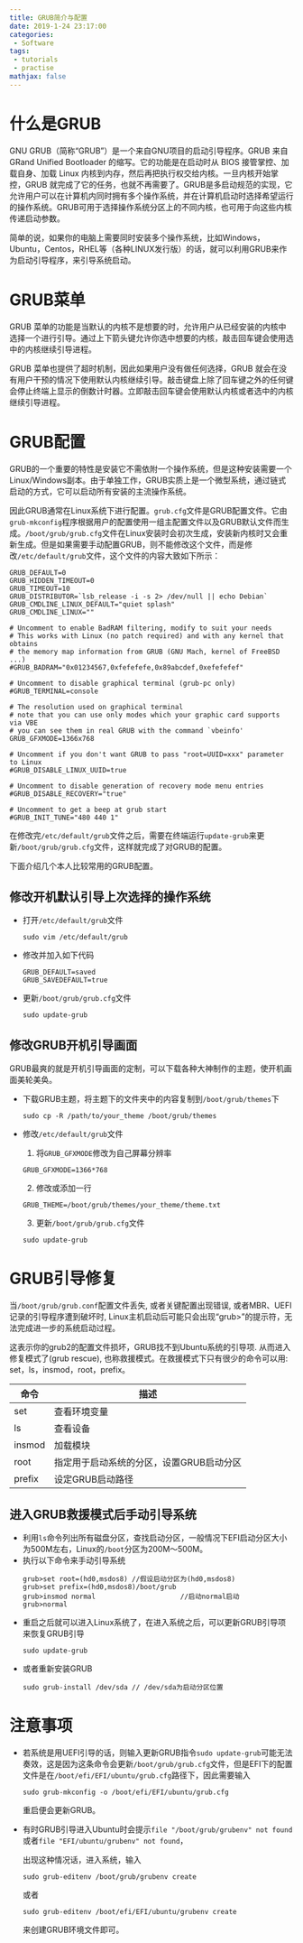 ```yaml
---
title: GRUB简介与配置
date: 2019-1-24 23:17:00
categories:
 - Software
tags: 
 - tutorials
 - practise
mathjax: false
---
```


# 什么是GRUB

GNU GRUB（简称“GRUB”）是一个来自GNU项目的启动引导程序。GRUB 来自 GRand Unified Bootloader 的缩写。它的功能是在启动时从 BIOS 接管掌控、加载自身、加载 Linux 内核到内存，然后再把执行权交给内核。一旦内核开始掌控，GRUB 就完成了它的任务，也就不再需要了。GRUB是多启动规范的实现，它允许用户可以在计算机内同时拥有多个操作系统，并在计算机启动时选择希望运行的操作系统。GRUB可用于选择操作系统分区上的不同内核，也可用于向这些内核传递启动参数。

简单的说，如果你的电脑上需要同时安装多个操作系统，比如Windows，Ubuntu，Centos，RHEL等（各种LINUX发行版）的话，就可以利用GRUB来作为启动引导程序，来引导系统启动。

# GRUB菜单

GRUB 菜单的功能是当默认的内核不是想要的时，允许用户从已经安装的内核中选择一个进行引导。通过上下箭头键允许你选中想要的内核，敲击回车键会使用选中的内核继续引导进程。

GRUB 菜单也提供了超时机制，因此如果用户没有做任何选择，GRUB 就会在没有用户干预的情况下使用默认内核继续引导。敲击键盘上除了回车键之外的任何键会停止终端上显示的倒数计时器。立即敲击回车键会使用默认内核或者选中的内核继续引导进程。

# GRUB配置

GRUB的一个重要的特性是安装它不需依附一个操作系统，但是这种安装需要一个Linux/Windows副本。由于单独工作，GRUB实质上是一个微型系统，通过链式启动的方式，它可以启动所有安装的主流操作系统。

因此GRUB通常在Linux系统下进行配置。`grub.cfg`文件是GRUB配置文件。它由`grub-mkconfig`程序根据用户的配置使用一组主配置文件以及GRUB默认文件而生成。`/boot/grub/grub.cfg`文件在Linux安装时会初次生成，安装新内核时又会重新生成。但是如果需要手动配置GRUB，则不能修改这个文件，而是修改`/etc/default/grub`文件，这个文件的内容大致如下所示：

```
GRUB_DEFAULT=0
GRUB_HIDDEN_TIMEOUT=0
GRUB_TIMEOUT=10
GRUB_DISTRIBUTOR=`lsb_release -i -s 2> /dev/null || echo Debian`
GRUB_CMDLINE_LINUX_DEFAULT="quiet splash"
GRUB_CMDLINE_LINUX=""

# Uncomment to enable BadRAM filtering, modify to suit your needs
# This works with Linux (no patch required) and with any kernel that obtains
# the memory map information from GRUB (GNU Mach, kernel of FreeBSD ...)
#GRUB_BADRAM="0x01234567,0xfefefefe,0x89abcdef,0xefefefef"

# Uncomment to disable graphical terminal (grub-pc only)
#GRUB_TERMINAL=console

# The resolution used on graphical terminal
# note that you can use only modes which your graphic card supports via VBE
# you can see them in real GRUB with the command `vbeinfo'
GRUB_GFXMODE=1366x768

# Uncomment if you don't want GRUB to pass "root=UUID=xxx" parameter to Linux
#GRUB_DISABLE_LINUX_UUID=true

# Uncomment to disable generation of recovery mode menu entries
#GRUB_DISABLE_RECOVERY="true"

# Uncomment to get a beep at grub start
#GRUB_INIT_TUNE="480 440 1"
```

在修改完`/etc/default/grub`文件之后，需要在终端运行`update-grub`来更新`/boot/grub/grub.cfg`文件，这样就完成了对GRUB的配置。

下面介绍几个本人比较常用的GRUB配置。

## 修改开机默认引导上次选择的操作系统

- 打开`/etc/default/grub`文件
    ```
    sudo vim /etc/default/grub
    ```

- 修改并加入如下代码
    ```
    GRUB_DEFAULT=saved
    GRUB_SAVEDEFAULT=true
    ```

- 更新`/boot/grub/grub.cfg`文件
    ```
    sudo update-grub
    ```

## 修改GRUB开机引导画面
GRUB最爽的就是开机引导画面的定制，可以下载各种大神制作的主题，使开机画面美轮美奂。

- 下载GRUB主题，将主题下的文件夹中的内容复制到`/boot/grub/themes`下
    ```
    sudo cp -R /path/to/your_theme /boot/grub/themes
    ```

- 修改`/etc/default/grub`文件
  
    1. 将`GRUB_GFXMODE`修改为自己屏幕分辨率
    ```
    GRUB_GFXMODE=1366*768
    ```
    2. 修改或添加一行
    ```
    GRUB_THEME=/boot/grub/themes/your_theme/theme.txt
    ```
    3. 更新`/boot/grub/grub.cfg`文件
    ```
    sudo update-grub
    ```

# GRUB引导修复

当`/boot/grub/grub.conf`配置文件丢失, 或者关键配置出现错误, 或者MBR、UEFI记录的引导程序遭到破坏时, Linux主机启动后可能只会出现“grub>”的提示符，无法完成进一步的系统启动过程。

这表示你的grub2的配置文件损坏，GRUB找不到Ubuntu系统的引导项. 从而进入修复模式了(grub rescue), 也称救援模式。在救援模式下只有很少的命令可以用: set，ls，insmod，root，prefix。

| 命令 | 描述       |
|---|---|
|set   |查看环境变量 |
|ls    |查看设备     |
|insmod|加载模块     |
|root  |指定用于启动系统的分区，设置GRUB启动分区|
|prefix|设定GRUB启动路径|

## 进入GRUB救援模式后手动引导系统

- 利用`ls`命令列出所有磁盘分区，查找启动分区，一般情况下EFI启动分区大小为500M左右，Linux的`/boot`分区为200M～500M。
- 执行以下命令来手动引导系统
    ```
    grub>set root=(hd0,msdos8) //假设启动分区为(hd0,msdos8)
    grub>set prefix=(hd0,msdos8)/boot/grub
    grub>insmod normal                     //启动normal启动
    grub>normal
    ```
- 重启之后就可以进入Linux系统了，在进入系统之后，可以更新GRUB引导项来恢复GRUB引导
    ```
    sudo update-grub
    ```
- 或者重新安装GRUB
    ```
    sudo grub-install /dev/sda // /dev/sda为启动分区位置
    ```

# 注意事项
- 若系统是用UEFI引导的话，则输入更新GRUB指令`sudo update-grub`可能无法奏效，这是因为这条命令会更新`/boot/grub/grub.cfg`文件，但是EFI下的配置文件是在`/boot/efi/EFI/ubuntu/grub.cfg`路径下，因此需要输入
    ```
    sudo grub-mkconfig -o /boot/efi/EFI/ubuntu/grub.cfg
    ```
    重启便会更新GRUB。
- 有时GRUB引导进入Ubuntu时会提示`file "/boot/grub/grubenv" not found`或者`file "EFI/ubuntu/grubenv" not found`，

    出现这种情况话，进入系统，输入
    ```
    sudo grub-editenv /boot/grub/grubenv create
    ```
    或者
    ```
    sudo grub-editenv /boot/efi/EFI/ubuntu/grubenv create
    ```
    来创建GRUB环境文件即可。
